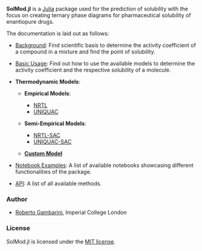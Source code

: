 **SolMod.jl** is a [Julia](http://julialang.org) package used for the prediction of solubility with the focus on creating ternary phase diagrams for pharmaceutical solubility of enantiopure drugs.

The documentation is laid out as follows:

- [Background](https://rgambarini.github.io/SolMod.jl/dev/background/): Find scientific basis to determine the activity coefficient of a compound in a mixture and find the point of solubility.  
  
- [Basic Usage](https://rgambarini.github.io/SolMod.jl/dev/basic_usage/): Find out how to use the available models to determine the activity coefficient and the respective solubility of a molecule.

- **Thermodynamic Models**:

  - **Empirical Models**:
  
      - [NRTL](https://rgambarini.github.io/SolMod.jl/dev/AvailableModels/NRTL/)
      - [UNIQUAC](https://rgambarini.github.io/SolMod.jl/dev/AvailableModels/UNIQUAC/)

  - **Semi-Empirical Models**:

      - [NRTL-SAC](https://rgambarini.github.io/SolMod.jl/dev/AvailableModels/NRTL-SAC/)
      - [UNIQUAC-SAC](https://rgambarini.github.io/SolMod.jl/dev/AvailableModels/UNIQUAC-SAC/)

  - [**Custom Model**](https://rgambarini.github.io/SolMod.jl/dev/AvailableModels/CustomModels/)

- [Notebook Examples](https://rgambarini.github.io/SolMod.jl/dev/notebook_examples/): A list of available notebooks showcasing different functionalities of the package.
  
- [API](https://rgambarini.github.io/SolMod.jl/dev/api/): A list of all available methods.

### Author

- [Roberto Gambarini](mailto:rag21@imperial.ac.uk), Imperial College London

### License

SolMod.jl is licensed under the [MIT license](https://github.com/RGambarini/SolMod.jl/blob/main/LICENSE).